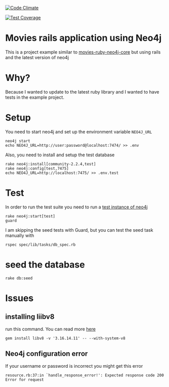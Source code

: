 [![Code Climate](https://codeclimate.com/github/framallo/movies-with-neo4j/badges/gpa.svg)](https://codeclimate.com/github/framallo/movies-with-neo4j)

[![Test Coverage](https://codeclimate.com/github/framallo/movies-with-neo4j/badges/coverage.svg)](https://codeclimate.com/github/framallo/movies-with-neo4j/coverage)


# Movies rails application using Neo4j

This is a project example similar to [movies-ruby-neo4j-core](https://github.com/neo4j-examples/movies-ruby-neo4j-core) but using rails and the latest version of neo4j

# Why?

Because I wanted to update to the latest ruby library and I wanted to have tests in the example project.


# Setup

You need to start neo4j and set up the environment variable `NEO4J_URL`

```
neo4j start
echo NEO4J_URL=http://user:password@localhost:7474/ >> .env
```

Also, you need to install and setup the test database

```
rake neo4j:install[community-2.2.4,test]
rake neo4j:config[test,7475]
echo NEO4J_URL=http://localhost:7475/ >> .env.test
```

# Test

In order to run the test suite you need to run a [test instance of neo4j](https://github.com/neo4jrb/neo4j/wiki/How-To-Test)

```
rake neo4j:start[test]
guard
```

I am skipping the seed tests with Guard, but you can test the seed task manually with

```
rspec spec/lib/tasks/db_spec.rb
```

# seed the database

```
rake db:seed
```

# Issues

## installing liibv8

run this command. You can read more [here](https://github.com/cowboyd/libv8/issues/169)

```
gem install libv8 -v '3.16.14.11' -- --with-system-v8
```

## Neo4j configuration error

If your username or password is incorrect you might get this error

```
resource.rb:37:in `handle_response_error!': Expected response code 200 Error for request
```
